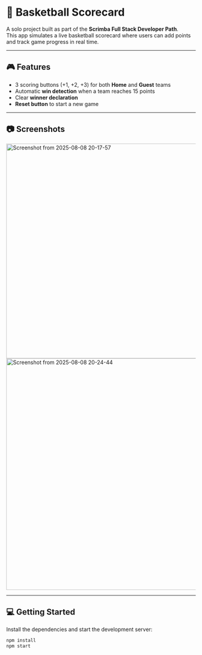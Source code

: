 # 🏀 Basketball Scorecard

A solo project built as part of the **Scrimba Full Stack Developer Path**.  
This app simulates a live basketball scorecard where users can add points and track game progress in real time.

---

## 🎮 Features

- 3 scoring buttons (+1, +2, +3) for both **Home** and **Guest** teams
- Automatic **win detection** when a team reaches 15 points
- Clear **winner declaration**
- **Reset button** to start a new game

---

## 📷 Screenshots

<img width="675" height="570" alt="Screenshot from 2025-08-08 20-17-57" src="https://github.com/user-attachments/assets/ce97d7ee-6fd9-4ba5-895e-df6a568dad80" />

<img width="675" height="615" alt="Screenshot from 2025-08-08 20-24-44" src="https://github.com/user-attachments/assets/668d2714-244d-46e6-b346-5e18af9e360d" />


----

## 💻 Getting Started

Install the dependencies and start the development server:

```bash
npm install
npm start
